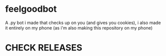 # feelgoodbot
A .py bot i made that checks up on you (and gives you cookies), i also made it entirely on my phone (as i'm also making this repository on my phone)

# CHECK RELEASES
